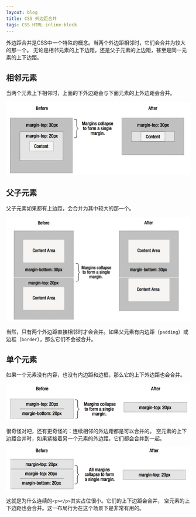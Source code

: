 ```yaml
---
layout: blog
title: CSS 外边距合并
tags: CSS HTML inline-block
---
```


外边距合并是CSS中一个特殊的概念。当两个外边距相邻时，它们会合并为较大的那一个。
无论是相邻元素的上下边距，还是父子元素的上边距，甚至是同一元素的上下边距。

## 相邻元素

当两个元素上下相邻时，上面的下外边距会与下面元素的上外边距会合并。

![contain@2x][ct]

<!--more-->

## 父子元素

父子元素如果都有上边距，会合并为其中较大的那一个。

![top-bottom@2x][tp]

当然，只有两个外边距直接相邻时才会合并。如果父元素有内边距（`padding`）或边框（`border`），那么它们不会被合并。

## 单个元素

如果一个元素没有内容，也没有内边距和边框，那么它的上下外边距也会合并。

![self][self]

很奇怪对吧，还有更奇怪的：连续相邻的外边距都是可以合并的。
空元素的上下边距合并时，如果紧接着另一个元素的外边距，它们都会合并到一起。

![all][all]

这就是为什么连续的`<p></p>`其实占位很小。它们的上下边距会合并，
空元素的上下边距也会合并。这一布局行为在这个场景下是非常有用的。

[tp]: /assets/img/blog/css/margin-collapsing-top-bottom.png
[ct]: /assets/img/blog/css/margin-collapsing-contain.png
[self]: /assets/img/blog/css/margin-collapsing-self@2x.png
[all]: /assets/img/blog/css/margin-collapsing-all@2x.png
